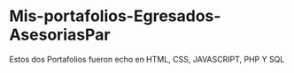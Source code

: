 # Mis-portafolios-Egresados-AsesoriasPar
Estos dos Portafolios fueron echo en HTML, CSS, JAVASCRIPT, PHP Y SQL
